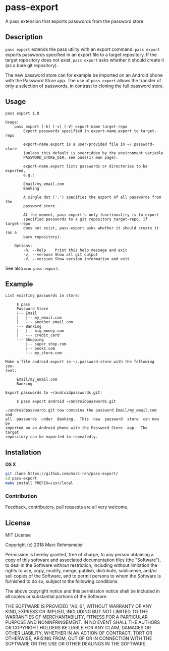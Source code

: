 # pass-export
A pass extension that exports passwords from the password store

## Description

`pass export` extends the pass utility with an export
command. `pass export` exports passwords specified in an export file
to a target repository. If the target repository does not exist, `pass
export` asks whether it should create it (as a bare git repository).

The new password store can for example be imported on an Android phone
with the Password Store app. The use of `pass export` allows the
transfer of only a selection of passwords, in contrast to cloning the
full password store.

## Usage

```
pass export 1.0

Usage:
    pass export [-h] [-v] [-V] export-name target-repo
        Export passwords specified in export-name.export to target-repo

        export-name.export is a user-provided file in ~/.password-store
        (unless this default is overridden by the environment variable
        PASSWORD_STORE_DIR, see pass(1) man page).

        export-name.export lists passwords or directories to be exported,
        e.g.:

        Email/my_email.com
        Banking

        A single dot ('.') specifies the export of all passwords from the
        password store.

        At the moment, pass-export's only functionality is to export
        specified passwords to a git repository target-repo. If target-repo
        does not exist, pass-export asks whether it should create it (as a
        bare repository).

    Options:
        -h, --help    Print this help message and exit
        -v, --verbose Show all git output
        -V, --version Show version information and exit
```

See also `man pass-export`.

## Example

```
List existing passwords in store:

     $ pass
     Password Store
     |‐‐ Email
     |   |‐‐ my_email.com
     |   ‐‐‐ another_email.com
     ‐‐‐ Banking
     |   |‐‐ big_money.com
     |   ‐‐‐ credit_card
     ‐‐‐ Shopping
         |‐‐ super_shop.com
         |‐‐ books.com
         ‐‐‐ my_store.com

Make a file android.export in ~/.password‐store with the following con‐
tent:

     Email/my_email.com
     Banking

Export passwords to ~/androidpasswords.git:

     $ pass export android ~/androidpasswords.git

~/androidpasswords.git now contains the password Email/my_email.com and
all  passwords  under  Banking.  This  new  password  store  can now be
imported on an Android phone with the Password Store  app.  The  target
repository can be exported to repeatedly.
```

## Installation

**OS X**

```sh
git clone https://github.com/marc-reh/pass-export/
cd pass-export
make install PREFIX=/usr/local
```

### Contribution
Feedback, contributors, pull requests are all very welcome.

## License
MIT License

Copyright (c) 2018 Marc Rehmsmeier

Permission is hereby granted, free of charge, to any person obtaining a copy
of this software and associated documentation files (the "Software"), to deal
in the Software without restriction, including without limitation the rights
to use, copy, modify, merge, publish, distribute, sublicense, and/or sell
copies of the Software, and to permit persons to whom the Software is
furnished to do so, subject to the following conditions:

The above copyright notice and this permission notice shall be included in all
copies or substantial portions of the Software.

THE SOFTWARE IS PROVIDED "AS IS", WITHOUT WARRANTY OF ANY KIND, EXPRESS OR
IMPLIED, INCLUDING BUT NOT LIMITED TO THE WARRANTIES OF MERCHANTABILITY,
FITNESS FOR A PARTICULAR PURPOSE AND NONINFRINGEMENT. IN NO EVENT SHALL THE
AUTHORS OR COPYRIGHT HOLDERS BE LIABLE FOR ANY CLAIM, DAMAGES OR OTHER
LIABILITY, WHETHER IN AN ACTION OF CONTRACT, TORT OR OTHERWISE, ARISING FROM,
OUT OF OR IN CONNECTION WITH THE SOFTWARE OR THE USE OR OTHER DEALINGS IN THE
SOFTWARE.
